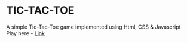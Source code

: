 # TIC-TAC-TOE
A simple Tic-Tac-Toe game implemented using Html, CSS &amp; Javascript <br/> 
Play here - [Link](https://brave-lumiere-25e255.netlify.app/)
